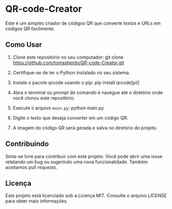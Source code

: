 # QR-code-Creator

Este é um simples criador de códigos QR que converte textos e URLs em códigos QR facilmente.

## Como Usar

1. Clone este repositório no seu computador:
git clone https://github.com/tomasherdy/QR-code-Creator.git

2. Certifique-se de ter o Python instalado no seu sistema.

3. Instale o pacote qrcode usando o pip:
pip install qrcode[pil]

4. Abra o terminal ou prompt de comando e navegue até o diretório onde você clonou este repositório.

5. Execute o arquivo `main.py`:
python main.py

6. Digite o texto que deseja converter em um código QR.

7. A imagem do código QR será gerada e salva no diretório do projeto.

## Contribuindo

Sinta-se livre para contribuir com este projeto. Você pode abrir uma issue relatando um bug ou sugerindo uma nova funcionalidade. Também aceitamos pull requests.

## Licença

Este projeto está licenciado sob a Licença MIT. Consulte o arquivo LICENSE para obter mais informações.
